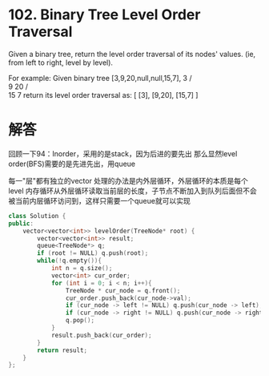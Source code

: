 # 102. Binary Tree Level Order Traversal
Given a binary tree, return the level order traversal of its nodes' values. (ie, from left to right, level by level).

For example:
Given binary tree [3,9,20,null,null,15,7],
    3
   / \
  9  20
    /  \
   15   7
return its level order traversal as:
[
  [3],
  [9,20],
  [15,7]
]

# 解答
回顾一下94：Inorder，采用的是stack，因为后进的要先出
那么显然level order(BFS)需要的是先进先出，用queue

每一"层"都有独立的vector
处理的办法是内外层循环，外层循环的本质是每个level
内存循环从外层循环读取当前层的长度，子节点不断加入到队列后面但不会被当前内层循环访问到，这样只需要一个queue就可以实现
```c++
class Solution {
public:
    vector<vector<int>> levelOrder(TreeNode* root) {
        vector<vector<int>> result;
        queue<TreeNode*> q;
        if (root != NULL) q.push(root);
        while(!q.empty()){
            int n = q.size();
            vector<int> cur_order;
            for (int i = 0; i < n; i++){
                TreeNode * cur_node = q.front();
                cur_order.push_back(cur_node->val);
                if (cur_node -> left != NULL) q.push(cur_node -> left);
                if (cur_node -> right != NULL) q.push(cur_node -> right);
                q.pop();
            }
            result.push_back(cur_order);
        }
        return result;
    }
};
```
